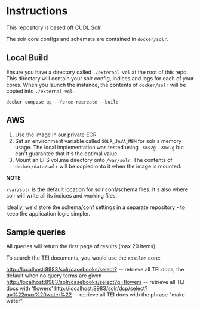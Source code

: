 # Instructions

This repository is based off [CUDL Solr](https://github.com/cambridge-collection/cudl-solr).

The solr core configs and schemata are contained in `docker/solr`.

## Local Build

Ensure you have a directory called `./external-vol` at the root of this repo. This directory will contain your solr config, indices and logs for each of your cores. When you launch the instance, the contents of `docker/solr` will be copied into `./external-vol`.

    docker compose up --force-recreate --build

## AWS

1. Use the image in our private ECR
2. Set an environment variable called `SOLR_JAVA_MEM` for solr's memory usage. The local implementation was tested using `-Xms2g -Xmx2g` but can't guarantee that it's the optimal value.
3. Mount an EFS volume directory onto `/var/solr`. The contents of `docker/data/solr` will be copied onto it when the image is mounted.

**NOTE**

`/var/solr` is the default location for solr conf/schema files. It's also where solr will write all its indices and working files.

Ideally, we'd store the schema/conf settings in a separate repository - to keep the application logic simpler.
    

## Sample queries

All queries will return the first page of results (max 20 items)

To search the TEI documents, you would use the `epsilon` core:

[http://localhost:8983/solr/casebooks/select?](http://localhost:8983/solr/dcp/select?) -- retrieve all TEI docs, the default when no query terms are given
[http://localhost:8983/solr/casebooks/select?q=flowers](http://localhost:8983/solr/dcp/select?q=flowers) -- retrieve all TEI docs with 'flowers'
[http://localhost:8983/solr/dcp/select?q=%22max%20water%22](http://localhost:8983/solr/dcp/select?q=%22confessing%20a%20murder%22) -- retrieve all TEI docs with the phrase "make water".

